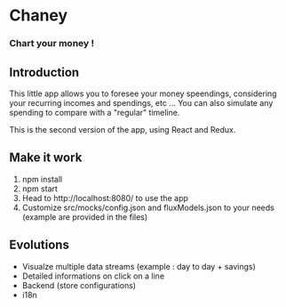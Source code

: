 # Chaney

### Chart your money !

## Introduction
This little app allows you to foresee your money speendings, considering
your recurring incomes and spendings, etc ...
You can also simulate any spending to compare with a "regular" timeline.

This is the second version of the app, using React and Redux.

## Make it work
1. npm install
2. npm start
3. Head to http://localhost:8080/ to use the app
4. Customize src/mocks/config.json and fluxModels.json to your needs (example are provided in the files)

## Evolutions
- Visualze multiple data streams (example : day to day + savings)
- Detailed informations on click on a line
- Backend (store configurations)
- i18n